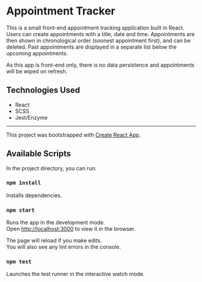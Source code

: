 # Appointment Tracker

This is a small front-end appointment tracking application built in React. Users can create appointments with a title, date and time. Appointments are then shown in chronological order (soonest appointment first), and can be deleted. Past appointments are displayed in a separate list below the upcoming appointments.

As this app is front-end only, there is no data persistence and appointments will be wiped on refresh.

 ## Technologies Used

* React
* SCSS
* Jest/Enzyme 

---

This project was bootstrapped with [Create React App](https://github.com/facebook/create-react-app).

## Available Scripts

In the project directory, you can run:

### `npm install`

Installs dependencies.

### `npm start`

Runs the app in the development mode.\
Open [http://localhost:3000](http://localhost:3000) to view it in the browser.

The page will reload if you make edits.\
You will also see any lint errors in the console.

### `npm test`

Launches the test runner in the interactive watch mode.
